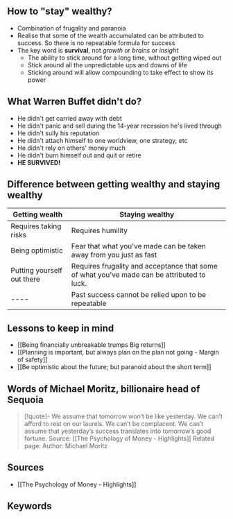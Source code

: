 



## How to "stay" wealthy?
- Combination of frugality and paranoia
- Realise that some of the wealth accumulated can be attributed to success. So there is no repeatable formula for success
- The key word is **survival**, not *growth* or *brains* or *insight*
	- The ability to stick around for a long time, without getting wiped out
	- Stick around all the unpredictable ups and downs of life
	- Sticking around will allow compounding to take effect to show its power

## What Warren Buffet didn't do?
- He didn't get carried away with debt
- He didn't panic and sell during the 14-year recession he's lived through
- He didn't sully his reputation
- He didn't attach himself to one worldview, one strategy, etc
- He didn't rely on others' money much
- He didn't burn himself out and quit or retire
- **HE SURVIVED!**

## Difference between getting wealthy and staying wealthy
| **Getting wealth** | **Staying wealthy** |
|----------------|-----------------|
| Requires taking risks | Requires humility
| Being optimistic | Fear that what you've made can be taken away from you just as fast
| Putting yourself out there | Requires frugality and acceptance that some of what you've made can be attributed to luck.
| ---- | Past success cannot be relied upon to be repeatable

## Lessons to keep in mind
- [[Being financially unbreakable trumps Big returns]]
- [[Planning is important, but always plan on the plan not going - Margin of safety]]
- [[Be optimistic about the future; but paranoid about the short term]]

## Words of Michael Moritz, billionaire head of Sequoia

> [!quote]- We assume that tomorrow won’t be like yesterday. We can’t afford to rest on our laurels. We can’t be complacent. We can’t assume that yesterday’s success translates into tomorrow’s good fortune.
> Source: [[The Psychology of Money - Highlights]]
> Related page:
> Author: Michael Moritz

## Sources
- [[The Psychology of Money - Highlights]]
## Keywords
